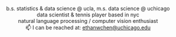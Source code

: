 <!-- bio -->
<p align="center">
  b.s. statistics & data science @ ucla, m.s. data science @ uchicago<br>
  data scientist & tennis player based in nyc<br>
  natural language processing / computer vision enthusiast<br>
  📫 I can be reached at: <a href="mailto:ethanwchen@uchicago.edu">ethanwchen@uchicago.edu</a>
</p>


